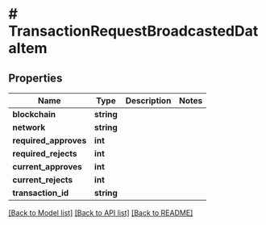 # # TransactionRequestBroadcastedDataItem

## Properties

Name | Type | Description | Notes
------------ | ------------- | ------------- | -------------
**blockchain** | **string** |  |
**network** | **string** |  |
**required_approves** | **int** |  |
**required_rejects** | **int** |  |
**current_approves** | **int** |  |
**current_rejects** | **int** |  |
**transaction_id** | **string** |  |

[[Back to Model list]](../../README.md#models) [[Back to API list]](../../README.md#endpoints) [[Back to README]](../../README.md)
